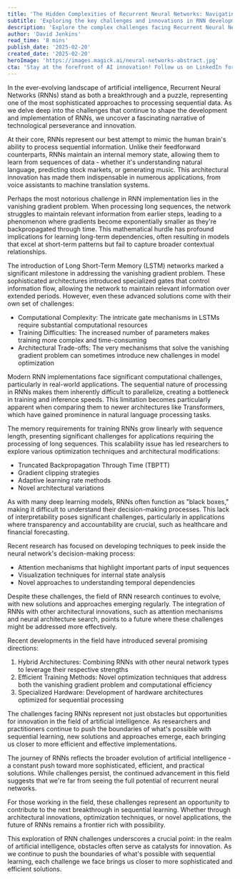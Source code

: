 ```yaml
---
title: 'The Hidden Complexities of Recurrent Neural Networks: Navigating the Challenges of Sequential Learning'
subtitle: 'Exploring the key challenges and innovations in RNN development'
description: 'Explore the complex challenges facing Recurrent Neural Networks (RNNs) in modern AI applications, from the notorious vanishing gradient problem to computational bottlenecks and interpretability issues. Learn how innovations like LSTM networks and hybrid architectures are shaping the future of sequential learning.'
author: 'David Jenkins'
read_time: '8 mins'
publish_date: '2025-02-20'
created_date: '2025-02-20'
heroImage: 'https://images.magick.ai/neural-networks-abstract.jpg'
cta: 'Stay at the forefront of AI innovation! Follow us on LinkedIn for regular insights into neural networks, machine learning breakthroughs, and the latest developments in sequential learning technologies.'
---
```


In the ever-evolving landscape of artificial intelligence, Recurrent Neural Networks (RNNs) stand as both a breakthrough and a puzzle, representing one of the most sophisticated approaches to processing sequential data. As we delve deep into the challenges that continue to shape the development and implementation of RNNs, we uncover a fascinating narrative of technological perseverance and innovation.

At their core, RNNs represent our best attempt to mimic the human brain's ability to process sequential information. Unlike their feedforward counterparts, RNNs maintain an internal memory state, allowing them to learn from sequences of data - whether it's understanding natural language, predicting stock markets, or generating music. This architectural innovation has made them indispensable in numerous applications, from voice assistants to machine translation systems.

Perhaps the most notorious challenge in RNN implementation lies in the vanishing gradient problem. When processing long sequences, the network struggles to maintain relevant information from earlier steps, leading to a phenomenon where gradients become exponentially smaller as they're backpropagated through time. This mathematical hurdle has profound implications for learning long-term dependencies, often resulting in models that excel at short-term patterns but fail to capture broader contextual relationships.

The introduction of Long Short-Term Memory (LSTM) networks marked a significant milestone in addressing the vanishing gradient problem. These sophisticated architectures introduced specialized gates that control information flow, allowing the network to maintain relevant information over extended periods. However, even these advanced solutions come with their own set of challenges:

- Computational Complexity: The intricate gate mechanisms in LSTMs require substantial computational resources
- Training Difficulties: The increased number of parameters makes training more complex and time-consuming
- Architectural Trade-offs: The very mechanisms that solve the vanishing gradient problem can sometimes introduce new challenges in model optimization

Modern RNN implementations face significant computational challenges, particularly in real-world applications. The sequential nature of processing in RNNs makes them inherently difficult to parallelize, creating a bottleneck in training and inference speeds. This limitation becomes particularly apparent when comparing them to newer architectures like Transformers, which have gained prominence in natural language processing tasks.

The memory requirements for training RNNs grow linearly with sequence length, presenting significant challenges for applications requiring the processing of long sequences. This scalability issue has led researchers to explore various optimization techniques and architectural modifications:

- Truncated Backpropagation Through Time (TBPTT)
- Gradient clipping strategies
- Adaptive learning rate methods
- Novel architectural variations

As with many deep learning models, RNNs often function as "black boxes," making it difficult to understand their decision-making processes. This lack of interpretability poses significant challenges, particularly in applications where transparency and accountability are crucial, such as healthcare and financial forecasting.

Recent research has focused on developing techniques to peek inside the neural network's decision-making process:

- Attention mechanisms that highlight important parts of input sequences
- Visualization techniques for internal state analysis
- Novel approaches to understanding temporal dependencies

Despite these challenges, the field of RNN research continues to evolve, with new solutions and approaches emerging regularly. The integration of RNNs with other architectural innovations, such as attention mechanisms and neural architecture search, points to a future where these challenges might be addressed more effectively.

Recent developments in the field have introduced several promising directions:

1. Hybrid Architectures: Combining RNNs with other neural network types to leverage their respective strengths
2. Efficient Training Methods: Novel optimization techniques that address both the vanishing gradient problem and computational efficiency
3. Specialized Hardware: Development of hardware architectures optimized for sequential processing

The challenges facing RNNs represent not just obstacles but opportunities for innovation in the field of artificial intelligence. As researchers and practitioners continue to push the boundaries of what's possible with sequential learning, new solutions and approaches emerge, each bringing us closer to more efficient and effective implementations.

The journey of RNNs reflects the broader evolution of artificial intelligence - a constant push toward more sophisticated, efficient, and practical solutions. While challenges persist, the continued advancement in this field suggests that we're far from seeing the full potential of recurrent neural networks.

For those working in the field, these challenges represent an opportunity to contribute to the next breakthrough in sequential learning. Whether through architectural innovations, optimization techniques, or novel applications, the future of RNNs remains a frontier rich with possibility.

This exploration of RNN challenges underscores a crucial point: in the realm of artificial intelligence, obstacles often serve as catalysts for innovation. As we continue to push the boundaries of what's possible with sequential learning, each challenge we face brings us closer to more sophisticated and efficient solutions.